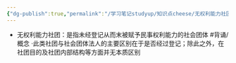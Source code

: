 ```yaml
---
{"dg-publish":true,"permalink":"/学习笔记studyup/知识点cheese/无权利能力社团/","dgPassFrontmatter":true,"noteIcon":"","created":"2024-07-16T10:21:54.274+08:00","updated":"2024-09-11T12:29:20.194+08:00"}
---
```


- 无权利能力社团：是指未经登记从而末被赋予民事权利能力的社会团体 #背诵/概念 
·此类社团与社会团体法人的主要区别在于是否经过登记；除此之外，在社团目的及社团内部结构等方面并无本质区别